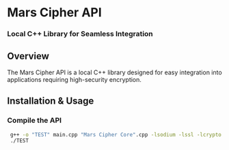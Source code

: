 # Mars Cipher API  
### Local C++ Library for Seamless Integration  

## Overview  
The Mars Cipher API is a local C++ library designed for easy integration into applications requiring high-security encryption.

## Installation & Usage  
### Compile the API  
```bash
 g++ -o "TEST" main.cpp "Mars Cipher Core".cpp -lsodium -lssl -lcrypto
 ./TEST

